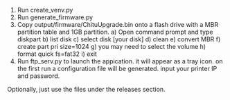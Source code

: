 1) Run create_venv.py
2) Run generate_firmware.py
3) Copy output/firmware/ChituUpgrade.bin onto a flash drive with a MBR partition table and 1GB partition.
  a) Open command prompt and type diskpart
  b) list disk
  c) select disk [your disk]
  d) clean
  e) convert MBR
  f) create part pri size=1024
  g) you may need to select the volume
  h) format quick fs=fat32
  i) exit
4) Run ftp_serv.py to launch the appication. it will appear as a tray icon. on the first run a configuration file will be generated. input your printer IP and password.

Optionally, just use the files under the releases section.
